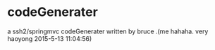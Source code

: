 # codeGenerater
a  ssh2/springmvc  codeGenerater written by bruce .(me hahaha. very haoyong 2015-5-13 11:04:56)
